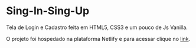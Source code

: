 # Sing-In-Sing-Up

Tela de Login e Cadastro feita em HTML5, CSS3 e um pouco de Js Vanilla.

O projeto foi hospedado na plataforma Netlify e para acessar clique no <a href="https://condescending-carson-9f0383.netlify.app/" about="_blank">link</a>.

